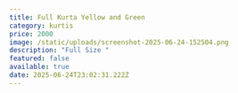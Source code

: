 ```yaml
---
title: Full Kurta Yellow and Green
category: kurtis
price: 2000
image: /static/uploads/screenshot-2025-06-24-152504.png
description: "Full Size "
featured: false
available: true
date: 2025-06-24T23:02:31.222Z
---
```

